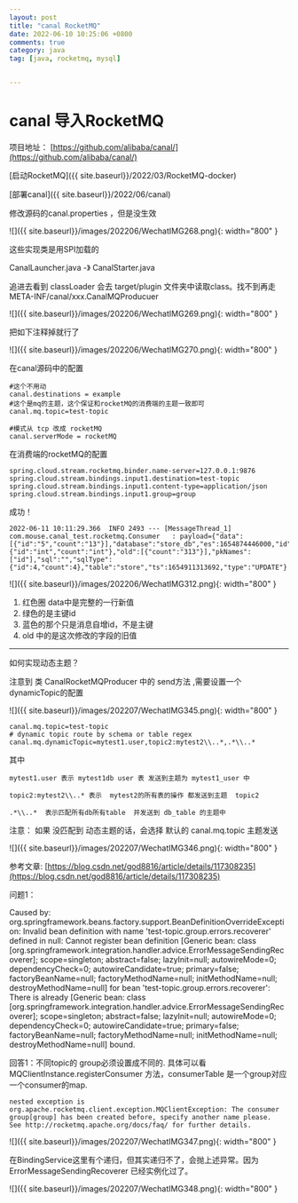 ```yaml
---
layout: post
title: "canal RocketMQ"
date: 2022-06-10 10:25:06 +0800
comments: true
category: java
tag: [java, rocketmq, mysql]


---
```


# canal 导入RocketMQ

项目地址： [https://github.com/alibaba/canal/](https://github.com/alibaba/canal/)



[启动RocketMQ]({{ site.baseurl}}/2022/03/RocketMQ-docker)

[部署canal]({{ site.baseurl}}/2022/06/canal)



修改源码的canal.properties ，但是没生效

![]({{ site.baseurl}}/images/202206/WechatIMG268.png){: width="800" }



这些实现类是用SPI加载的

CanalLauncher.java -》 CanalStarter.java

追进去看到 classLoader 会去 target/plugin 文件夹中读取class。找不到再走META-INF/canal/xxx.CanalMQProducuer

![]({{ site.baseurl}}/images/202206/WechatIMG269.png){: width="800" }



把如下注释掉就行了

![]({{ site.baseurl}}/images/202206/WechatIMG270.png){: width="800" }



在canal源码中的配置

```
#这个不用动
canal.destinations = example
#这个是mq的主题，这个保证和rocketMQ的消费端的主题一致即可
canal.mq.topic=test-topic

#模式从 tcp 改成 rocketMQ
canal.serverMode = rocketMQ

```

在消费端的rocketMQ的配置

```
spring.cloud.stream.rocketmq.binder.name-server=127.0.0.1:9876
spring.cloud.stream.bindings.input1.destination=test-topic
spring.cloud.stream.bindings.input1.content-type=application/json
spring.cloud.stream.bindings.input1.group=group
```



成功！

```
2022-06-11 10:11:29.366  INFO 2493 --- [MessageThread_1] com.mouse.canal_test.rocketmq.Consumer   : payload={"data":[{"id":"5","count":"13"}],"database":"store_db","es":1654874446000,"id":1,"isDdl":false,"mysqlType":{"id":"int","count":"int"},"old":[{"count":"313"}],"pkNames":["id"],"sql":"","sqlType":{"id":4,"count":4},"table":"store","ts":1654911313692,"type":"UPDATE"}

```



![]({{ site.baseurl}}/images/202206/WechatIMG312.png){: width="800" }

1.  红色圈 data中是完整的一行新值
2.  绿色的是主键id
3.  蓝色的那个只是消息自增id，不是主键
4.  old 中的是这次修改的字段的旧值

---



如何实现动态主题？

注意到 类 CanalRocketMQProducer 中的 send方法 ,需要设置一个 dynamicTopic的配置

![]({{ site.baseurl}}/images/202207/WechatIMG345.png){: width="800" }

```
canal.mq.topic=test-topic
# dynamic topic route by schema or table regex
canal.mq.dynamicTopic=mytest1.user,topic2:mytest2\\..*,.*\\..*
```

其中  
```
mytest1.user 表示 mytest1db user 表 发送到主题为 mytest1_user 中

topic2:mytest2\\..* 表示  mytest2的所有表的操作 都发送到主题  topic2

.*\\..*  表示匹配所有db所有table  并发送到 db_table 的主题中
```
注意： 如果 没匹配到 动态主题的话，会选择 默认的 canal.mq.topic 主题发送



![]({{ site.baseurl}}/images/202207/WechatIMG346.png){: width="800" }

参考文章: [https://blog.csdn.net/god8816/article/details/117308235](https://blog.csdn.net/god8816/article/details/117308235)



问题1：

Caused by: org.springframework.beans.factory.support.BeanDefinitionOverrideException: Invalid bean definition with name 'test-topic.group.errors.recoverer' defined in null: Cannot register bean definition [Generic bean: class [org.springframework.integration.handler.advice.ErrorMessageSendingRecoverer]; scope=singleton; abstract=false; lazyInit=null; autowireMode=0; dependencyCheck=0; autowireCandidate=true; primary=false; factoryBeanName=null; factoryMethodName=null; initMethodName=null; destroyMethodName=null] for bean 'test-topic.group.errors.recoverer': There is already [Generic bean: class [org.springframework.integration.handler.advice.ErrorMessageSendingRecoverer]; scope=singleton; abstract=false; lazyInit=null; autowireMode=0; dependencyCheck=0; autowireCandidate=true; primary=false; factoryBeanName=null; factoryMethodName=null; initMethodName=null; destroyMethodName=null] bound.



回答1：不同topic的 group必须设置成不同的. 具体可以看 MQClientInstance.registerConsumer 方法，consumerTable 是一个group对应一个consumer的map.

```
nested exception is org.apache.rocketmq.client.exception.MQClientException: The consumer group[group] has been created before, specify another name please.
See http://rocketmq.apache.org/docs/faq/ for further details.
```



![]({{ site.baseurl}}/images/202207/WechatIMG347.png){: width="800" }



在BindingService这里有个递归，但其实递归不了，会抛上述异常。因为 ErrorMessageSendingRecoverer 已经实例化过了。

![]({{ site.baseurl}}/images/202207/WechatIMG348.png){: width="800" }